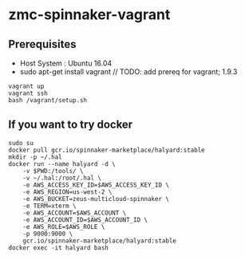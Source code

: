 # zmc-spinnaker-vagrant

## Prerequisites
* Host System : Ubuntu 16.04
* sudo apt-get install vagrant // TODO: add prereq for vagrant; 1.9.3


```
vagrant up
vagrant ssh 
bash /vagrant/setup.sh
```

## If you want to try docker 
```
sudo su
docker pull gcr.io/spinnaker-marketplace/halyard:stable
mkdir -p ~/.hal
docker run --name halyard -d \
    -v $PWD:/tools/ \
    -v ~/.hal:/root/.hal \
    -e AWS_ACCESS_KEY_ID=$AWS_ACCESS_KEY_ID \
    -e AWS_REGION=us-west-2 \
    -e AWS_BUCKET=zeus-multicloud-spinnaker \
    -e TERM=xterm \
    -e AWS_ACCOUNT=$AWS_ACCOUNT \
    -e AWS_ACCOUNT_ID=$AWS_ACCOUNT_ID \
    -e AWS_ROLE=$AWS_ROLE \
    -p 9000:9000 \
    gcr.io/spinnaker-marketplace/halyard:stable
docker exec -it halyard bash
```
